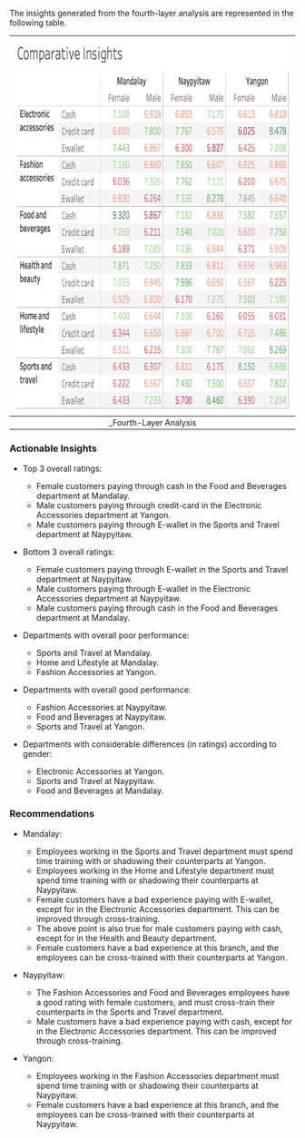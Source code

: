The insights generated from the fourth-layer analysis are represented in the following table.

| <img src='https://github.com/meehadjawwad/Supermarket-Sales/blob/master/images/comparative.png' height='660'> |
| :--: |
| _Fourth-Layer Analysis |

### Actionable Insights
- Top 3 overall ratings:
  * Female customers paying through cash in the Food and Beverages department at Mandalay.
  * Male customers paying through credit-card in the Electronic Accessories department at Yangon.
  * Male customers paying through E-wallet in the Sports and Travel department at Naypyitaw.
  
- Bottom 3 overall ratings:
  * Female customers paying through E-wallet in the Sports and Travel department at Naypyitaw.
  * Male customers paying through E-wallet in the Electronic Accessories department at Naypyitaw.
  * Male customers paying through cash in the Food and Beverages department at Mandalay.
  
- Departments with overall poor performance:
  * Sports and Travel at Mandalay.
  * Home and Lifestyle at Mandalay.
  * Fashion Accessories at Yangon.
  
- Departments with overall good performance:
  * Fashion Accessories at Naypyitaw.
  * Food and Beverages at Naypyitaw.
  * Sports and Travel at Yangon.
  
- Departments with considerable differences (in ratings) according to gender:
  * Electronic Accessories at Yangon.
  * Sports and Travel at Naypyitaw.
  * Food and Beverages at Mandalay.
  
### Recommendations
- Mandalay:
  * Employees working in the Sports and Travel department must spend time training with or shadowing their counterparts at Yangon.
  * Employees working in the Home and Lifestyle department must spend time training with or shadowing their counterparts at Naypyitaw.
  * Female customers have a bad experience paying with E-wallet, except for in the Electronic Accessories department. This can be improved through cross-training.
  * The above point is also true for male customers paying with cash, except for in the Health and Beauty department.
  * Female customers have a bad experience at this branch, and the employees can be cross-trained with their counterparts at Yangon.
  
- Naypyitaw:
  * The Fashion Accessories and Food and Beverages employees have a good rating with female customers, and must cross-train their counterparts in the Sports and Travel department.
  * Male customers have a bad experience paying with cash, except for in the Electronic Accessories department. This can be improved through cross-training.
  
- Yangon:
  * Employees working in the Fashion Accessories department must spend time training with or shadowing their counterparts at Naypyitaw.
  * Female customers have a bad experience at this branch, and the employees can be cross-trained with their counterparts at Naypyitaw.
